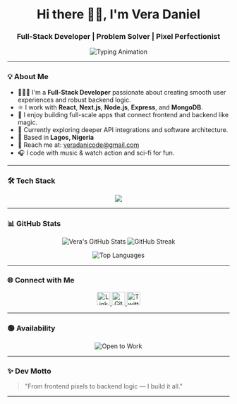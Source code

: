 <!-- README.md -->

<h1 align="center">Hi there 👋🏽, I'm Vera Daniel</h1>

<h3 align="center">Full-Stack Developer | Problem Solver | Pixel Perfectionist</h3>

<p align="center">
  <img src="https://readme-typing-svg.demolab.com?font=Fira+Code&weight=500&size=22&pause=1000&color=8E44AD&center=true&vCenter=true&width=500&lines=Crafting+beautiful+apps+end-to-end.;2%2B+years+in+tech+and+still+curious.;Always+learning%2C+always+building+%F0%9F%94%A5" alt="Typing Animation" />
</p>

---

### 💡 About Me

- 👩🏽‍💻 I'm a **Full-Stack Developer** passionate about creating smooth user experiences and robust backend logic.
- ⚛️ I work with **React**, **Next.js**, **Node.js**, **Express**, and **MongoDB**.
- 🔁 I enjoy building full-scale apps that connect frontend and backend like magic.
- 🧠 Currently exploring deeper API integrations and software architecture.
- 📍 Based in **Lagos, Nigeria**
- 💌 Reach me at: [veradanicode@gmail.com](mailto:veradanicode@gmail.com)
- 🎧 I code with music & watch action and sci-fi for fun.

---

### 🛠️ Tech Stack

<p align="center">
  <img src="https://skillicons.dev/icons?i=html,css,js,react,nextjs,nodejs,express,mongodb,python,git,github,vscode" />
</p>

---

### 📊 GitHub Stats

<p align="center">
  <img src="https://github-readme-stats.vercel.app/api?username=veradanicode&show_icons=true&theme=tokyonight" alt="Vera's GitHub Stats" />
  <img src="https://github-readme-streak-stats.herokuapp.com?user=veradanicode&theme=tokyonight" alt="GitHub Streak" />
</p>

<p align="center">
  <img src="https://github-readme-stats.vercel.app/api/top-langs/?username=veradanicode&layout=compact&theme=tokyonight" alt="Top Languages" />
</p>

---

### 🌐 Connect with Me

<p align="center">
  <a href="https://linkedin.com/in/vera-daniel-4a6942299">
    <img src="https://skillicons.dev/icons?i=linkedin" height="30" alt="LinkedIn" />
  </a>
  <a href="https://github.com/veradanicode">
    <img src="https://skillicons.dev/icons?i=github" height="30" alt="GitHub" />
  </a>
  <a href="https://x.com/veradanicode">
    <img src="https://skillicons.dev/icons?i=twitter" height="30" alt="Twitter / X" />
  </a>
</p>


---

### 🟢 Availability

<p align="center">
  <img src="https://img.shields.io/badge/Open%20to%20Work-Available-success?style=for-the-badge&logo=vercel&logoColor=white" alt="Open to Work" />
</p>

---

### ✨ Dev Motto

> "From frontend pixels to backend logic — I build it all."

---
